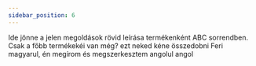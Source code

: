 ```yaml
---
sidebar_position: 6
---
```


Ide jönne a jelen megoldások rövid leírása termékenként ABC sorrendben. Csak a főbb termékekéi van még? 
ezt neked kéne összedobni Feri magyarul, én megírom és megszerkesztem angolul angol